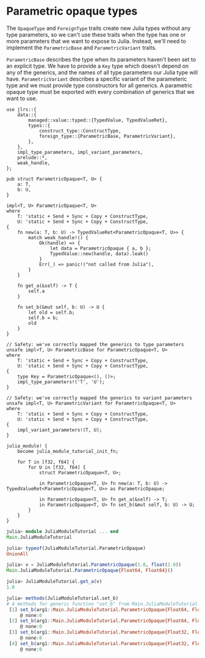 # Parametric opaque types

The `OpaqueType` and `ForeignType` traits create new Julia types without any type parameters, so we can't use these traits when the type has one or more parameters that we want to expose to Julia. Instead, we'll need to implement the `ParametricBase` and `ParametricVariant` traits.

`ParametricBase` describes the type when its parameters haven't been set to an explicit type. We have to provide a `Key` type which doesn't depend on any of the generics, and the names of all type parameters our Julia type will have. `ParametricVariant` describes a specific variant of the parameteric type and we must provide type constructors for all generics. A parametric opaque type must be exported with every combination of generics that we want to use.

```rust,ignore
use jlrs::{
    data::{
        managed::value::typed::{TypedValue, TypedValueRet},
        types::{
            construct_type::ConstructType,
            foreign_type::{ParametricBase, ParametricVariant},
        },
    },
    impl_type_parameters, impl_variant_parameters,
    prelude::*,
    weak_handle,
};

pub struct ParametricOpaque<T, U> {
    a: T,
    b: U,
}

impl<T, U> ParametricOpaque<T, U>
where
    T: 'static + Send + Sync + Copy + ConstructType,
    U: 'static + Send + Sync + Copy + ConstructType,
{
    fn new(a: T, b: U) -> TypedValueRet<ParametricOpaque<T, U>> {
        match weak_handle!() {
            Ok(handle) => {
                let data = ParametricOpaque { a, b };
                TypedValue::new(handle, data).leak()
            }
            Err(_) => panic!("not called from Julia"),
        }
    }

    fn get_a(&self) -> T {
        self.a
    }

    fn set_b(&mut self, b: U) -> U {
        let old = self.b;
        self.b = b;
        old
    }
}

// Safety: we've correctly mapped the generics to type parameters
unsafe impl<T, U> ParametricBase for ParametricOpaque<T, U>
where
    T: 'static + Send + Sync + Copy + ConstructType,
    U: 'static + Send + Sync + Copy + ConstructType,
{
    type Key = ParametricOpaque<(), ()>;
    impl_type_parameters!('T', 'U');
}

// Safety: we've correctly mapped the generics to variant parameters
unsafe impl<T, U> ParametricVariant for ParametricOpaque<T, U>
where
    T: 'static + Send + Sync + Copy + ConstructType,
    U: 'static + Send + Sync + Copy + ConstructType,
{
    impl_variant_parameters!(T, U);
}

julia_module! {
    become julia_module_tutorial_init_fn;

    for T in [f32, f64] {
        for U in [f32, f64] {
            struct ParametricOpaque<T, U>;

            in ParametricOpaque<T, U> fn new(a: T, b: U) -> TypedValueRet<ParametricOpaque<T, U>> as ParametricOpaque;

            in ParametricOpaque<T, U> fn get_a(&self) -> T;
            in ParametricOpaque<T, U> fn set_b(&mut self, b: U) -> U;
        }
    }
}
```

```julia
julia> module JuliaModuleTutorial ... end
Main.JuliaModuleTutorial

julia> typeof(JuliaModuleTutorial.ParametricOpaque)
UnionAll

julia> v = JuliaModuleTutorial.ParametricOpaque(1.0, float(2.0))
Main.JuliaModuleTutorial.ParametricOpaque{Float64, Float64}()

julia> JuliaModuleTutorial.get_a(v)
1.0

julia> methods(JuliaModuleTutorial.set_b)
# 4 methods for generic function "set_b" from Main.JuliaModuleTutorial:
 [1] set_b(arg1::Main.JuliaModuleTutorial.ParametricOpaque{Float64, Float64}, arg2::Float64)
     @ none:0
 [2] set_b(arg1::Main.JuliaModuleTutorial.ParametricOpaque{Float64, Float32}, arg2::Float32)
     @ none:0
 [3] set_b(arg1::Main.JuliaModuleTutorial.ParametricOpaque{Float32, Float64}, arg2::Float64)
     @ none:0
 [4] set_b(arg1::Main.JuliaModuleTutorial.ParametricOpaque{Float32, Float32}, arg2::Float32)
     @ none:0
```
